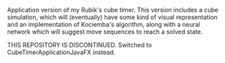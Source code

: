 Application version of my Rubik's cube timer. This version includes a cube simulation, which will (eventually) have some kind of visual representation and an implementation of Kociemba's algorithm, along with a neural network which will suggest move sequences to reach a solved state.


THIS REPOSITORY IS DISCONTINUED. Switched to CubeTimerApplicationJavaFX instead.
